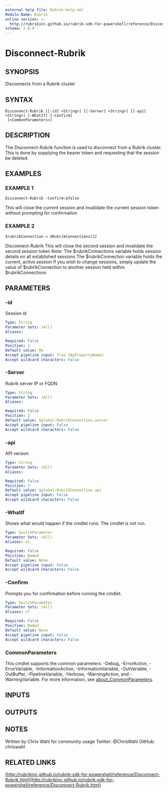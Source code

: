```yaml
---
external help file: Rubrik-help.xml
Module Name: Rubrik
online version: >-
  http://rubrikinc.github.io/rubrik-sdk-for-powershell/reference/Disconnect-Rubrik.html
schema: 2.0.0
---
```


# Disconnect-Rubrik

## SYNOPSIS

Disconnects from a Rubrik cluster

## SYNTAX

```text
Disconnect-Rubrik [[-id] <String>] [[-Server] <String>] [[-api] <String>] [-WhatIf] [-Confirm]
 [<CommonParameters>]
```

## DESCRIPTION

The Disconnect-Rubrik function is used to disconnect from a Rubrik cluster. This is done by supplying the bearer token and requesting that the session be deleted.

## EXAMPLES

### EXAMPLE 1

```text
Disconnect-Rubrik -Confirm:$false
```

This will close the current session and invalidate the current session token without prompting for confirmation

### EXAMPLE 2

```text
$rubrikConnection = $RubrikConnections[1]
```

Disconnect-Rubrik This will close the second session and invalidate the second session token Note: The $rubrikConnections variable holds session details on all established sessions The $rubrikConnection variable holds the current, active session If you wish to change sessions, simply update the value of $rubrikConnection to another session held within $rubrikConnections

## PARAMETERS

### -id

Session id

```yaml
Type: String
Parameter Sets: (All)
Aliases:

Required: False
Position: 1
Default value: Me
Accept pipeline input: True (ByPropertyName)
Accept wildcard characters: False
```

### -Server

Rubrik server IP or FQDN

```yaml
Type: String
Parameter Sets: (All)
Aliases:

Required: False
Position: 2
Default value: $global:RubrikConnection.server
Accept pipeline input: False
Accept wildcard characters: False
```

### -api

API version

```yaml
Type: String
Parameter Sets: (All)
Aliases:

Required: False
Position: 3
Default value: $global:RubrikConnection.api
Accept pipeline input: False
Accept wildcard characters: False
```

### -WhatIf

Shows what would happen if the cmdlet runs. The cmdlet is not run.

```yaml
Type: SwitchParameter
Parameter Sets: (All)
Aliases: wi

Required: False
Position: Named
Default value: None
Accept pipeline input: False
Accept wildcard characters: False
```

### -Confirm

Prompts you for confirmation before running the cmdlet.

```yaml
Type: SwitchParameter
Parameter Sets: (All)
Aliases: cf

Required: False
Position: Named
Default value: None
Accept pipeline input: False
Accept wildcard characters: False
```

### CommonParameters

This cmdlet supports the common parameters: -Debug, -ErrorAction, -ErrorVariable, -InformationAction, -InformationVariable, -OutVariable, -OutBuffer, -PipelineVariable, -Verbose, -WarningAction, and -WarningVariable. For more information, see [about\_CommonParameters](http://go.microsoft.com/fwlink/?LinkID=113216).

## INPUTS

## OUTPUTS

## NOTES

Written by Chris Wahl for community usage Twitter: @ChrisWahl GitHub: chriswahl

## RELATED LINKS

[http://rubrikinc.github.io/rubrik-sdk-for-powershell/reference/Disconnect-Rubrik.html](http://rubrikinc.github.io/rubrik-sdk-for-powershell/reference/Disconnect-Rubrik.html)

